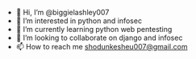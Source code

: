 - 👋 Hi, I’m @biggielashley007
- 👀 I’m interested in python and infosec
- 🌱 I’m currently learning python web pentesting
- 💞️ I’m looking to collaborate on django and infosec
- 📫 How to reach me shodunkesheu007@gmail.com

<!---
biggielashley007/biggielashley007 is a ✨ special ✨ repository because its `README.md` (this file) appears on your GitHub profile.
You can click the Preview link to take a look at your changes.
--->
